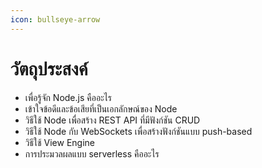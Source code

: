 ```yaml
---
icon: bullseye-arrow
---
```


# วัตถุประสงค์

* เพื่อรู้จัก Node.js คืออะไร
* เข้าใจข้อดีและข้อเสียที่เป็นเอกลักษณ์ของ Node
* วิธีใช้ Node เพื่อสร้าง REST API ที่มีฟังก์ชัน CRUD
* วิธีใช้ Node กับ WebSockets เพื่อสร้างฟังก์ชันแบบ push-based
* วิธีใช้ View Engine
* การประมวลผลแบบ serverless คืออะไร
